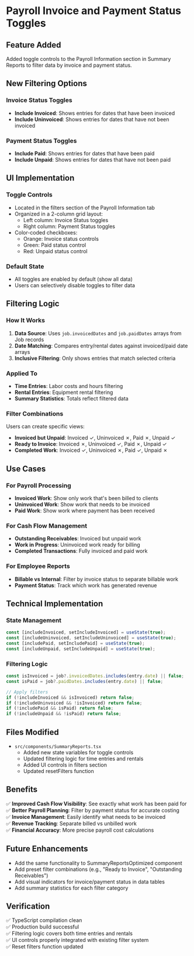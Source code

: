 # Payroll Invoice and Payment Status Toggles

## Feature Added

Added toggle controls to the Payroll Information section in Summary Reports to filter data by invoice and payment status.

## New Filtering Options

### Invoice Status Toggles

- **Include Invoiced**: Shows entries for dates that have been invoiced
- **Include Uninvoiced**: Shows entries for dates that have not been invoiced

### Payment Status Toggles

- **Include Paid**: Shows entries for dates that have been paid
- **Include Unpaid**: Shows entries for dates that have not been paid

## UI Implementation

### Toggle Controls

- Located in the filters section of the Payroll Information tab
- Organized in a 2-column grid layout:
  - Left column: Invoice Status toggles
  - Right column: Payment Status toggles
- Color-coded checkboxes:
  - Orange: Invoice status controls
  - Green: Paid status control
  - Red: Unpaid status control

### Default State

- All toggles are enabled by default (show all data)
- Users can selectively disable toggles to filter data

## Filtering Logic

### How It Works

1. **Data Source**: Uses `job.invoicedDates` and `job.paidDates` arrays from Job records
2. **Date Matching**: Compares entry/rental dates against invoiced/paid date arrays
3. **Inclusive Filtering**: Only shows entries that match selected criteria

### Applied To

- **Time Entries**: Labor costs and hours filtering
- **Rental Entries**: Equipment rental filtering
- **Summary Statistics**: Totals reflect filtered data

### Filter Combinations

Users can create specific views:

- **Invoiced but Unpaid**: Invoiced ✓, Uninvoiced ✗, Paid ✗, Unpaid ✓
- **Ready to Invoice**: Invoiced ✗, Uninvoiced ✓, Paid ✗, Unpaid ✓
- **Completed Work**: Invoiced ✓, Uninvoiced ✗, Paid ✓, Unpaid ✗

## Use Cases

### For Payroll Processing

- **Invoiced Work**: Show only work that's been billed to clients
- **Uninvoiced Work**: Show work that needs to be invoiced
- **Paid Work**: Show work where payment has been received

### For Cash Flow Management

- **Outstanding Receivables**: Invoiced but unpaid work
- **Work in Progress**: Uninvoiced work ready for billing
- **Completed Transactions**: Fully invoiced and paid work

### For Employee Reports

- **Billable vs Internal**: Filter by invoice status to separate billable work
- **Payment Status**: Track which work has generated revenue

## Technical Implementation

### State Management

```typescript
const [includeInvoiced, setIncludeInvoiced] = useState(true);
const [includeUninvoiced, setIncludeUninvoiced] = useState(true);
const [includePaid, setIncludePaid] = useState(true);
const [includeUnpaid, setIncludeUnpaid] = useState(true);
```

### Filtering Logic

```typescript
const isInvoiced = job?.invoicedDates.includes(entry.date) || false;
const isPaid = job?.paidDates.includes(entry.date) || false;

// Apply filters
if (!includeInvoiced && isInvoiced) return false;
if (!includeUninvoiced && !isInvoiced) return false;
if (!includePaid && isPaid) return false;
if (!includeUnpaid && !isPaid) return false;
```

## Files Modified

- `src/components/SummaryReports.tsx`
  - Added new state variables for toggle controls
  - Updated filtering logic for time entries and rentals
  - Added UI controls in filters section
  - Updated resetFilters function

## Benefits

✅ **Improved Cash Flow Visibility**: See exactly what work has been paid for  
✅ **Better Payroll Planning**: Filter by payment status for accurate costing  
✅ **Invoice Management**: Easily identify what needs to be invoiced  
✅ **Revenue Tracking**: Separate billed vs unbilled work  
✅ **Financial Accuracy**: More precise payroll cost calculations

## Future Enhancements

- Add the same functionality to SummaryReportsOptimized component
- Add preset filter combinations (e.g., "Ready to Invoice", "Outstanding Receivables")
- Add visual indicators for invoice/payment status in data tables
- Add summary statistics for each filter category

## Verification

✅ TypeScript compilation clean  
✅ Production build successful  
✅ Filtering logic covers both time entries and rentals  
✅ UI controls properly integrated with existing filter system  
✅ Reset filters function updated
